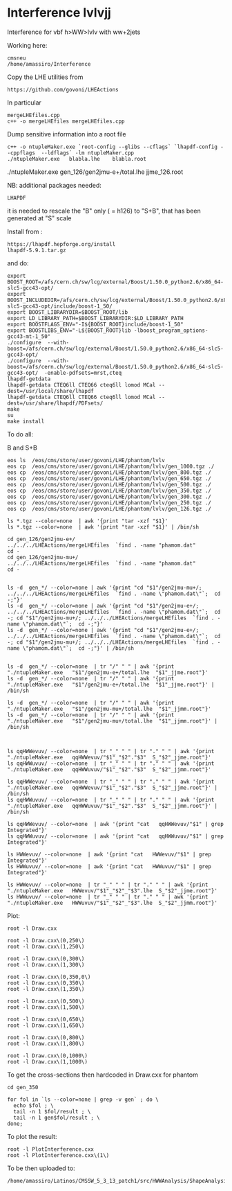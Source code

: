 Interference lvlvjj
===================

Interference for vbf h>WW>lvlv with ww+2jets

Working here:

    cmsneu
    /home/amassiro/Interference


Copy the LHE utilities from

    https://github.com/govoni/LHEActions

In particular

    mergeLHEfiles.cpp
    c++ -o mergeLHEfiles mergeLHEfiles.cpp


Dump sensitive information into a root file

    c++ -o ntupleMaker.exe `root-config --glibs --cflags` `lhapdf-config --cppflags  --ldflags` -lm ntupleMaker.cpp
    ./ntupleMaker.exe   blabla.lhe    blabla.root

   ./ntupleMaker.exe   gen_126/gen2jmu-e+/total.lhe    jjme_126.root



NB: additional packages needed:

    LHAPDF

it is needed to rescale the "B" only ( = h126) to "S+B", that has been
generated at "S" scale

Install from :

    https://lhapdf.hepforge.org/install
    lhapdf-5.9.1.tar.gz

and do:

    export BOOST_ROOT=/afs/cern.ch/sw/lcg/external/Boost/1.50.0_python2.6/x86_64-slc5-gcc43-opt/
    export BOOST_INCLUDEDIR=/afs/cern.ch/sw/lcg/external/Boost/1.50.0_python2.6/x86_64-slc5-gcc43-opt/include/boost-1_50/
    export BOOST_LIBRARYDIR=$BOOST_ROOT/lib
    export LD_LIBRARY_PATH=$BOOST_LIBRARYDIR:$LD_LIBRARY_PATH
    export BOOSTFLAGS_ENV="-I${BOOST_ROOT}include/boost-1_50"
    export BOOSTLIBS_ENV="-L${BOOST_ROOT}lib -lboost_program_options-gcc43-mt-1_50"
    ./configure  --with-boost=/afs/cern.ch/sw/lcg/external/Boost/1.50.0_python2.6/x86_64-slc5-gcc43-opt/  
    ./configure  --with-boost=/afs/cern.ch/sw/lcg/external/Boost/1.50.0_python2.6/x86_64-slc5-gcc43-opt/  -enable-pdfsets=mrst,cteq
    lhapdf-getdata
    lhapdf-getdata CTEQ6ll CTEQ66 cteq6ll lomod MCal --dest=/usr/local/share/lhapdf
    lhapdf-getdata CTEQ6ll CTEQ66 cteq6ll lomod MCal --dest=/usr/share/lhapdf/PDFsets/
    make
    su
    make install


To do all:

B and S+B

    eos ls  /eos/cms/store/user/govoni/LHE/phantom/lvlv
    eos cp  /eos/cms/store/user/govoni/LHE/phantom/lvlv/gen_1000.tgz ./
    eos cp  /eos/cms/store/user/govoni/LHE/phantom/lvlv/gen_800.tgz ./
    eos cp  /eos/cms/store/user/govoni/LHE/phantom/lvlv/gen_650.tgz ./
    eos cp  /eos/cms/store/user/govoni/LHE/phantom/lvlv/gen_500.tgz ./
    eos cp  /eos/cms/store/user/govoni/LHE/phantom/lvlv/gen_350.tgz ./
    eos cp  /eos/cms/store/user/govoni/LHE/phantom/lvlv/gen_300.tgz ./
    eos cp  /eos/cms/store/user/govoni/LHE/phantom/lvlv/gen_250.tgz ./
    eos cp  /eos/cms/store/user/govoni/LHE/phantom/lvlv/gen_126.tgz ./

    ls *.tgz --color=none  | awk '{print "tar -xzf "$1}'
    ls *.tgz --color=none  | awk '{print "tar -xzf "$1}' | /bin/sh

    cd gen_126/gen2jmu-e+/
    ../../../LHEActions/mergeLHEfiles  `find . -name "phamom.dat"
    cd -
    cd gen_126/gen2jmu-mu+/
    ../../../LHEActions/mergeLHEfiles  `find . -name "phamom.dat"
    cd -


    ls -d  gen_*/ --color=none | awk '{print "cd "$1"/gen2jmu-mu+/; ../../../LHEActions/mergeLHEfiles  `find . -name \"phamom.dat\"`;  cd -;"}'
    ls -d  gen_*/ --color=none | awk '{print "cd "$1"/gen2jmu-e+/; ../../../LHEActions/mergeLHEfiles  `find . -name \"phamom.dat\"`;  cd -; cd "$1"/gen2jmu-mu+/; ../../../LHEActions/mergeLHEfiles  `find . -name \"phamom.dat\"`;  cd -;"}'
    ls -d  gen_*/ --color=none | awk '{print "cd "$1"/gen2jmu-e+/; ../../../LHEActions/mergeLHEfiles  `find . -name \"phamom.dat\"`;  cd -; cd "$1"/gen2jmu-mu+/; ../../../LHEActions/mergeLHEfiles  `find . -name \"phamom.dat\"`;  cd -;"}' | /bin/sh


    ls -d  gen_*/ --color=none  | tr "/" " " | awk '{print "./ntupleMaker.exe   "$1"/gen2jmu-e+/total.lhe  "$1"_jjme.root"}'
    ls -d  gen_*/ --color=none  | tr "/" " " | awk '{print "./ntupleMaker.exe   "$1"/gen2jmu-e+/total.lhe  "$1"_jjme.root"}' | /bin/sh

    ls -d  gen_*/ --color=none  | tr "/" " " | awk '{print "./ntupleMaker.exe   "$1"/gen2jmu-mu+/total.lhe  "$1"_jjmm.root"}'
    ls -d  gen_*/ --color=none  | tr "/" " " | awk '{print "./ntupleMaker.exe   "$1"/gen2jmu-mu+/total.lhe  "$1"_jjmm.root"}' | /bin/sh



    ls qqHWWevuv/ --color=none  | tr "_" " " | tr "." " " | awk '{print "./ntupleMaker.exe   qqHWWevuv/"$1"_"$2"."$3"  S_"$2"_jjme.root"}'
    ls qqHWWuvuv/ --color=none  | tr "_" " " | tr "." " " | awk '{print "./ntupleMaker.exe   qqHWWuvuv/"$1"_"$2"."$3"  S_"$2"_jjmm.root"}'

    ls qqHWWevuv/ --color=none  | tr "_" " " | tr "." " " | awk '{print "./ntupleMaker.exe   qqHWWevuv/"$1"_"$2"."$3"  S_"$2"_jjme.root"}' | /bin/sh
    ls qqHWWuvuv/ --color=none  | tr "_" " " | tr "." " " | awk '{print "./ntupleMaker.exe   qqHWWuvuv/"$1"_"$2"."$3"  S_"$2"_jjmm.root"}' | /bin/sh

    ls qqHWWevuv/ --color=none  | awk '{print "cat   qqHWWevuv/"$1" | grep Integrated"}' 
    ls qqHWWuvuv/ --color=none  | awk '{print "cat   qqHWWuvuv/"$1" | grep Integrated"}' 

    ls HWWevuv/ --color=none  | awk '{print "cat   HWWevuv/"$1" | grep Integrated"}' 
    ls HWWuvuv/ --color=none  | awk '{print "cat   HWWuvuv/"$1" | grep Integrated"}' 

    ls HWWevuv/ --color=none  | tr "_" " " | tr "." " " | awk '{print "./ntupleMaker.exe   HWWevuv/"$1"_"$2"_"$3".lhe  S_"$2"_jjme.root"}'
    ls HWWuvuv/ --color=none  | tr "_" " " | tr "." " " | awk '{print "./ntupleMaker.exe   HWWuvuv/"$1"_"$2"_"$3".lhe  S_"$2"_jjmm.root"}'


Plot:

    root -l Draw.cxx

    root -l Draw.cxx\(0,250\)
    root -l Draw.cxx\(1,250\)

    root -l Draw.cxx\(0,300\)
    root -l Draw.cxx\(1,300\)

    root -l Draw.cxx\(0,350,0\)
    root -l Draw.cxx\(0,350\)
    root -l Draw.cxx\(1,350\)

    root -l Draw.cxx\(0,500\)
    root -l Draw.cxx\(1,500\)

    root -l Draw.cxx\(0,650\)
    root -l Draw.cxx\(1,650\)

    root -l Draw.cxx\(0,800\)
    root -l Draw.cxx\(1,800\)

    root -l Draw.cxx\(0,1000\)
    root -l Draw.cxx\(1,1000\)





To get the cross-sections then hardcoded in Draw.cxx for phantom

    cd gen_350

    for fol in `ls --color=none | grep -v gen` ; do \
      echo $fol ; \
      tail -n 1 $fol/result ; \
      tail -n 1 gen$fol/result ; \
    done;




To plot the result:

    root -l PlotInterference.cxx
    root -l PlotInterference.cxx\(1\)



To be then uploaded to:

    /home/amassiro/Latinos/CMSSW_5_3_13_patch1/src/HWWAnalysis/ShapeAnalysis/ewksinglet/data/InterferenceVBF/


